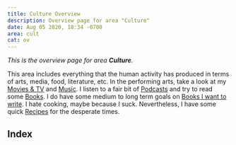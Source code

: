 ```yaml
---
title: Culture Overview
description: Overview page for area "Culture"
date: Aug 05 2020, 18:34 -0700
area: cult
cat: ov
---
```


_This is the overview page for area **Culture**._

This area includes everything that the human activity has produced in terms of
arts, media, food, literature, etc. In the performing arts, take a look at my
[Movies & TV](/kb/movies--tv) and [Music](/kb/music). I listen to a fair bit of
[Podcasts](/kb/podcasts) and try to read some [Books](/kb/books). I do have some
medium to long term goals on [Books I want to write](/kb/books-i-want-to-write).
I hate cooking, maybe because I suck. Nevertheless, I have some quick
[Recipes](/kb/cooking-recipes) for the desperate times.

## Index
